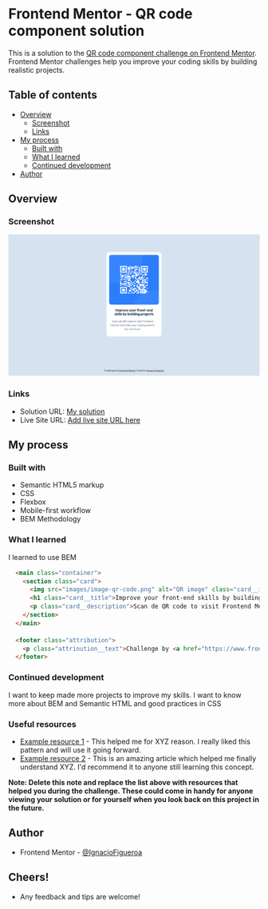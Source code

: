 # Frontend Mentor - QR code component solution

This is a solution to the [QR code component challenge on Frontend Mentor](https://www.frontendmentor.io/challenges/qr-code-component-iux_sIO_H). Frontend Mentor challenges help you improve your coding skills by building realistic projects. 

## Table of contents

- [Overview](#overview)
  - [Screenshot](#screenshot)
  - [Links](#links)
- [My process](#my-process)
  - [Built with](#built-with)
  - [What I learned](#what-i-learned)
  - [Continued development](#continued-development)
- [Author](#author)


## Overview

### Screenshot

![QR code component](./images/Screenshot_20221221_053617.png)

### Links

- Solution URL: [My solution](https://github.com/FigueroaIgnacio/QR-Code-Component.git)
- Live Site URL: [Add live site URL here](https://your-live-site-url.com)

## My process

### Built with

- Semantic HTML5 markup
- CSS
- Flexbox
- Mobile-first workflow
- BEM Methodology

### What I learned

I learned to use BEM 

```html
  <main class="container">
    <section class="card">
      <img src="images/image-qr-code.png" alt="QR image" class="card__image">
      <h1 class="card__title">Improve your front-end skills by building projects</h1>
      <p class="card__description">Scan de QR code to visit Frontend Mentor and take your coding skills to the next lever</p>
    </section>
  </main>

  <footer class="attribution">
    <p class="attrinution__text">Challenge by <a href="https://www.frontendmentor.io?ref=challenge" class="attribution__link" target="_blank">Frontend Mentor</a> Coded by <a href="https://github.com/FigueroaIgnacio/QR-Code-Component.git" class="attribution__link" target="_blank">Ignacio Figueroa</a></p>
  </footer>
```

### Continued development

I want to keep made more projects to improve my skills.
I want to know more about BEM and Semantic HTML and good practices in CSS

### Useful resources

- [Example resource 1](https://www.example.com) - This helped me for XYZ reason. I really liked this pattern and will use it going forward.
- [Example resource 2](https://www.example.com) - This is an amazing article which helped me finally understand XYZ. I'd recommend it to anyone still learning this concept.

**Note: Delete this note and replace the list above with resources that helped you during the challenge. These could come in handy for anyone viewing your solution or for yourself when you look back on this project in the future.**

## Author

- Frontend Mentor - [@IgnacioFigueroa](https://www.frontendmentor.io/profile/IgnacioFigueroa)


## Cheers!

- Any feedback and tips are welcome!


